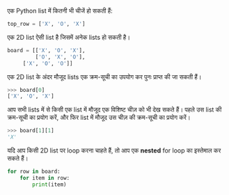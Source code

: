 एक Python list में कितनी भी चीजें हो सकती हैं:

``` python
top_row = ['X', 'O', 'X']
```

एक 2D list ऐसी list है जिसमें अनेक lists हो सकती है।

``` python
board = [['X', 'O', 'X'],
         ['O', 'X', 'O'],
     ['X', 'O', 'O']]
```

एक 2D list के अंदर मौजूद lists एक क्रम-सूची का उपयोग कर पुनः प्राप्त की जा सकती हैं।

``` python
>>> board[0]
['X', 'O', 'X']
```

आप सभी lists में से किसी एक list में मौजूद एक विशिष्ट चीज़ को भी देख सकते हैं। पहले उस list की क्रम-सूची का प्रयोग करें, और फिर list में मौजूद उस चीज़ की क्रम-सूची का प्रयोग करें।

``` python
>>> board[1][1]
'X'
```

यदि आप किसी 2D list पर loop करना चाहते हैं, तो आप एक **nested** for loop का इस्तेमाल कर सकते हैं।

``` python
for row in board:
    for item in row:
        print(item)
```
